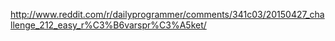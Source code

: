 http://www.reddit.com/r/dailyprogrammer/comments/341c03/20150427_challenge_212_easy_r%C3%B6varspr%C3%A5ket/
